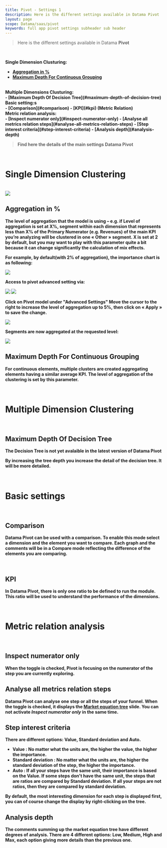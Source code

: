 ```yaml
---
title: Pivot - Settings 1
description: Here is the different settings available in Datama Pivot
layout: page
scope: Datama/saas/pivot
keywords: full app pivot settings subheader sub header
---
```



> Here is the different settings available in Datama **Pivot**

<br>

<b>Single Dimension Clusturing:<b><br>
- [Aggregation in %](#aggregation-in-)
- [Maximum Depth For Continuous Grouping](#maximum-depth-for-continuous-grouping)

<br>
<b>Multiple Dimensions Clusturing:<b><br>
- [Maximum Depth Of Decision Tree](#maximum-depth-of-decision-tree)

<br>
<b>Basic setting:s<b><br>
- [Comparison](#comparison)
- [KPI](#kpi) (Metric Relation)

<br>
<b>Metric relation analysis:<b><br>
- [Inspect numerator only](#inspect-numerator-only)
- [Analyse all metrics relation steps](#analyse-all-metrics-relation-steps)
- [Step interest criteria](#step-interest-criteria)
- [Analysis depth](#analysis-depth)

<br>

> Find here the details of the main settings Datama Pivot

<br/>

# <b>Single Dimension Clustering<b>
<br>

<img src="{{site.url}}/{{site.baseurl}}/core_app/new/pivot/images/pivot_settings.png">

## Aggregation in %

The level of aggregation that the model is using – e.g. if Level of aggregation is set at X%, segment within each dimension that represents less than X% of the Primary Numerator (e.g. Revenues) of the main KPI you’re analyzing will be clustered in one « Other » segment. X is set at 2 by default, but you may want to play with this parameter quite a bit because it can change significantly the calculation of mix effects.

For example, by default(with 2% of aggregation), the importance chart is as following:

<img src="{{site.url}}/{{site.baseurl}}/core_app/new/pivot/images/pivot_2per_chart.png">

Access to pivot advanced setting via:

<img src="{{site.url}}/{{site.baseurl}}/core_app/new/pivot/images/Expand_Comparison_configuration.png">

<img src="{{site.url}}/{{site.baseurl}}/core_app/new/pivot/images/to_advanced_set.png">

Click on Pivot model under "Advanced Settings"
Move the cursor to the right to increase the level of aggregation up to 5%, then click on « Apply » to save the change.

<img src="{{site.url}}/{{site.baseurl}}/core_app/new/pivot/images/5per_pivot_set.png">

Segments are now aggregated at the requested level:

<img src="{{site.url}}/{{site.baseurl}}/core_app/new/pivot/images/pivot_5per_chart.png">


<br>

## Maximum Depth For Continuous Grouping

For continuous elements, multiple clusters are created aggregating elements having a similar average KPI. The level of aggregation of the clustering is set by this parameter.

<br/>

# <b>Multiple Dimension Clustering<b>
<br/>

## Maximum Depth Of Decision Tree

**The Decision Tree is not yet avalaible in the latest version of Datama Pivot**

By increasing the tree depth you increase the detail of the decision tree. It will be more detailed.

<br>

# <b>Basic settings<b>
<br>

## Comparison

Datama Pivot can be used with a comparison. To enable this mode select a dimension and the element you want to compare. Each graph and the comments will be in a Compare mode reflecting the difference of the elements you are comparing.

<br>

## KPI

In Datama Pivot, there is only one ratio to be defined to run the module. This ratio will be used to understand the performance of the dimensions.

<br/>

# <b>Metric relation analysis<b>

<br/>

## Inspect numerator only

When the toggle is checked, Pivot is focusing on the numerator of the step you are currently exploring.

## Analyse all metrics relation steps

Datama Pivot can analyse one step or all the steps of your funnel. When the toggle is checked, it displays the [Market equation tree]({{site.url}}/{{site.baseurl}}/core_app/new/pivot/pivot_interface.html#market-equation-tree) slide. You can not activate _Inspect numerator only_ in the same time.

## Step interest criteria

There are different options: Value, Standard deviation and Auto.

- **Value** : No matter what the units are, the higher the value, the higher the importance.
- **Standard deviation** : No matter what the units are, the higher the standard deviation of the step, the higher the importance.
- **Auto** : If all your steps have the same unit, their importance is based on the Value. If some steps don't have the same unit, the steps that are ratios are compared by Standard deviation. If all your steps are not ratios, then they are compared by standard deviation.

By default, the most interesting dimension for each step is displayed first, you can of course change the display by right-clicking on the tree.

## Analysis depth

The comments summing up the market equation tree have different degrees of analysis. There are 4 different options: Low, Medium, High and Max, each option giving more details than the previous one.